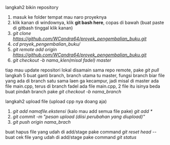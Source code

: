 langkah2 bikin repository
1. masuk ke folder tempat mau naro proyeknya
2. klik kanan di windownya, klik **git bash here**, copas di bawah (buat paste di gitbash tinggal klik kanan)
3. _git clone https://github.com/WCandra64/proyek_pengembalian_buku.git_
4. _cd proyek_pengembalian_buku/_
5. _git remote add origin https://github.com/WCandra64/proyek_pengembalian_buku.git_
6. _git checkout -b nama_klen(misal fadel) master_

tiap mau update repositori lokal disamain sama repo remote, pake _git pull_  
langkah 5 buat ganti branch, branch utama tu master, fungsi branch biar file yang ada di branch satu sama laen ga kecampur, jadi misal di master ada file main.cpp, terus di branch fadel ada file main.cpp, 2 file itu isinya beda  
buat pindah branch pake _git checkout -b nama_branch_  

langkah2 upload file (upload cpp nya doang aja)
1. _git add namafile.ekstensi_ (kalo mau add semua file pake) _git add *_
2. _git commit -m "pesan upload (diisi perubahan yang diupload)"_
3. _git push origin nama_brach_

buat hapus file yang udah di add/stage pake command _git reset head --_<br/>
buat cek file yang udah di add/stage pake command _git status_
